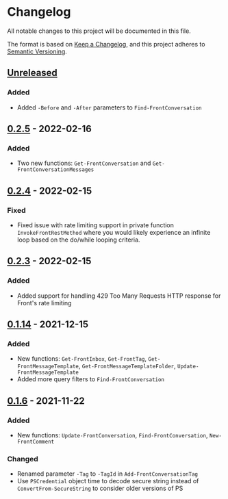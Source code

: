 # Changelog
All notable changes to this project will be documented in this file.

The format is based on [Keep a Changelog](https://keepachangelog.com/en/1.0.0/),
and this project adheres to [Semantic Versioning](https://semver.org/spec/v2.0.0.html).

## [Unreleased]
### Added
- Added `-Before` and `-After` parameters to `Find-FrontConversation`

## [0.2.5] - 2022-02-16
### Added
- Two new functions: `Get-FrontConversation` and `Get-FrontConversationMessages`

## [0.2.4] - 2022-02-15
### Fixed
- Fixed issue with rate limiting support in private function `InvokeFrontRestMethod` where you would likely experience an infinite loop based on the do/while looping criteria.

## [0.2.3] - 2022-02-15
### Added
- Added support for handling 429 Too Many Requests HTTP response for Front's rate limiting

## [0.1.14] - 2021-12-15
### Added
- New functions: `Get-FrontInbox`, `Get-FrontTag`, `Get-FrontMessageTemplate`, `Get-FrontMessageTemplateFolder`, `Update-FrontMessageTemplate`
- Added more query filters to `Find-FrontConversation`

## [0.1.6] - 2021-11-22
### Added
- New functions: `Update-FrontConversation`, `Find-FrontConversation`, `New-FrontComment`

### Changed
- Renamed parameter `-Tag` to `-TagId` in `Add-FrontConversationTag`
- Use `PSCredential` object time to decode secure string instead of `ConvertFrom-SecureString` to consider older versions of PS

[Unreleased]: https://github.com/codaamok/PSFront/compare/0.2.5..HEAD
[0.2.5]: https://github.com/codaamok/PSFront/compare/0.2.4..0.2.5
[0.2.4]: https://github.com/codaamok/PSFront/compare/0.2.3..0.2.4
[0.2.3]: https://github.com/codaamok/PSFront/compare/0.1.14..0.2.3
[0.1.14]: https://github.com/codaamok/PSFront/compare/0.1.6..0.1.14
[0.1.6]: https://github.com/codaamok/PSFront/tree/0.1.6